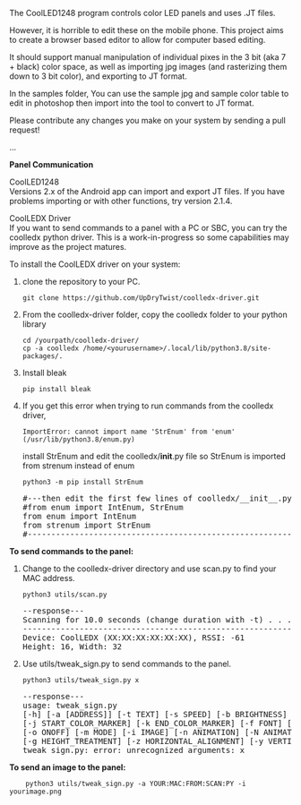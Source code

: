 The CoolLED1248 program controls color LED panels and uses .JT files.

However, it is horrible to edit these on the mobile phone. This project aims to create a browser based editor to allow for computer based editing.

It should support manual manipulation of individual pixes in the 3 bit (aka 7 + black) color space, as well as importing jpg images (and rasterizing them down to 3 bit color), and exporting to JT format.

In the samples folder, You can use the sample jpg and sample color table to edit in photoshop then import into the tool to convert to JT format.

Please contribute any changes you make on your system by sending a pull request!

...

<b>Panel Communication</b>

CoolLED1248<br>
Versions 2.x of the Android app can import and export JT files.  If you have problems importing or with other functions, try version 2.1.4.

CoolLEDX Driver<br>
If you want to send commands to a panel with a PC or SBC, you can try the coolledx python driver.  This is a work-in-progress so some capabilities may improve as the project matures.

To install the CoolLEDX driver on your system:<br>
1.  clone the repository to your PC.<br>

        git clone https://github.com/UpDryTwist/coolledx-driver.git

2.  From the coolledx-driver folder, copy the coolledx folder to your python library 

        cd /yourpath/coolledx-driver/
        cp -a coolledx /home/<yourusername>/.local/lib/python3.8/site-packages/.

3.  Install bleak

        pip install bleak

4.  If you get this error when trying to run commands from the coolledx driver,

        ImportError: cannot import name 'StrEnum' from 'enum' (/usr/lib/python3.8/enum.py)

    install StrEnum and edit the coolledx/__init__.py file so StrEnum is imported from strenum instead of enum

        python3 -m pip install StrEnum

    <pre>
    #---then edit the first few lines of coolledx/__init__.py file----
    #from enum import IntEnum, StrEnum
    from enum import IntEnum
    from strenum import StrEnum 
    #-----------------------------------------------------------------
    </pre>

<b>To send commands to the panel:</b>
1.  Change to the coolledx-driver directory and use scan.py to find your MAC address.

        python3 utils/scan.py
    <pre>
    --response---
    Scanning for 10.0 seconds (change duration with -t) . . .
    --------------------------------------------------------------------------------
    Device: CoolLEDX (XX:XX:XX:XX:XX:XX), RSSI: -61
    Height: 16, Width: 32
    </pre>

2.  Use utils/tweak_sign.py to send commands to the panel.

        python3 utils/tweak_sign.py x
    <pre>
    --response---
    usage: tweak_sign.py 
    [-h] [-a [ADDRESS]] [-t TEXT] [-s SPEED] [-b BRIGHTNESS] [-c COLOR] [-C BACKGROUND_COLOR]
    [-j START_COLOR_MARKER] [-k END_COLOR_MARKER] [-f FONT] [-H FONT_HEIGHT] [-l LOG]
    [-o ONOFF] [-m MODE] [-i IMAGE] [-n ANIMATION] [-N ANIMATION_SPEED] [-w WIDTH_TREATMENT]
    [-g HEIGHT_TREATMENT] [-z HORIZONTAL_ALIGNMENT] [-y VERTICAL_ALIGNMENT]
    tweak_sign.py: error: unrecognized arguments: x
    </pre>

<b>To send an image to the panel:</b>

        python3 utils/tweak_sign.py -a YOUR:MAC:FROM:SCAN:PY -i yourimage.png
    

